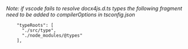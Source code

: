 _Note: if vscode fails to resolve docx4js.d.ts types the following fragment need to be added to compilerOptions in tsconfig.json_

```
    "typeRoots": [
      "./src/type",
      "./node_modules/@types"
    ],
```